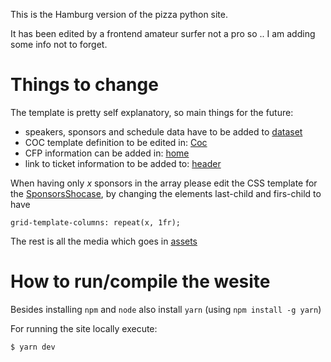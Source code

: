 This is the Hamburg version of the pizza python site.

It has been edited by a frontend amateur surfer not a pro so .. I am adding some info not to forget.

# Things to change
The template is pretty self explanatory, so main things for the future:

 - speakers, sponsors and schedule data have to be added to [dataset](src/dataset.ts)
 - COC template definition to be edited in: [Coc](src/Components/Home/Coc.tsx )
 - CFP information can be added in: [home](src/Components/Home/Speakers.tsx)
 - link to ticket information to be added to: [header](src/Components/Header/index.tsx)

When having only *x* sponsors in the array please edit the CSS template for the [SponsorsShocase](src/Components/SponsorsShocase/index.css), by changing the elements last-child and firs-child to have 

```grid-template-columns: repeat(x, 1fr);``` 

The rest is all the media which goes in [assets](assets)

# How to run/compile the wesite

Besides installing ```npm``` and ```node``` also install ```yarn``` (using ```npm install -g yarn```)

For running the site locally execute:

```$ yarn dev```
